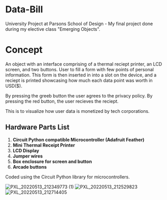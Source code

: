 # Data-Bill
University Project at Parsons School of Design - My final project done during my elective class "Emerging Objects".

# Concept

An object with an interface comprising of a thermal reciept printer, an LCD screen, and two buttons. User to fill a form with few points of personal information. This form is then inserted in into a slot on the device, and a reciept is printed showcasing how much each data point was worth in USD($).

By pressing the greeb button the user agrees to the privacy policy. By pressing the red button, the user recieves the reciept.

This is to visualize how user data is monetized by tech corporations. 

## Hardware Parts List

1. **Circuit Python compatible Microcontroller (Adafruit Feather)** 
2. **Mini Thermal Receipt Printer**
3. **LCD Display**
4. **Jumper wires**
5. **Box enclosure for screen and button**
6. **Arcade buttons**

Coded using the Circuit Python library for microcontrollers.

![PXL_20220513_212349773 (1)](https://user-images.githubusercontent.com/44090243/168942787-ce301227-98f3-4d6d-b290-423c0a6d3d5f.jpeg)
![PXL_20220513_212529823](https://user-images.githubusercontent.com/44090243/168942895-8f00ee0b-c7ee-47b0-9ee7-c9c0cde5b768.jpeg)
![PXL_20220513_212714405](https://user-images.githubusercontent.com/44090243/168942907-c686de56-2355-43cc-9ec2-9e94c17a202f.jpeg)
